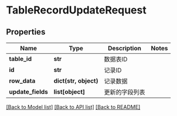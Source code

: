 # TableRecordUpdateRequest

## Properties
Name | Type | Description | Notes
------------ | ------------- | ------------- | -------------
**table_id** | **str** | 数据表ID | 
**id** | **str** | 记录ID | 
**row_data** | **dict(str, object)** | 记录数据 | 
**update_fields** | **list[object]** | 更新的字段列表 | 

[[Back to Model list]](../README.md#documentation-for-models) [[Back to API list]](../README.md#documentation-for-api-endpoints) [[Back to README]](../README.md)

